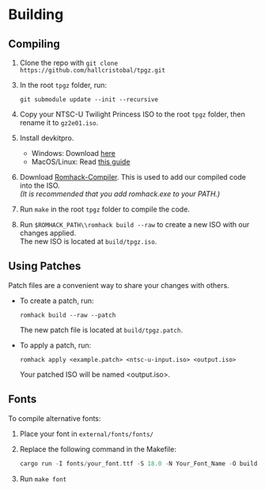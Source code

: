 # Building

## Compiling

1.  Clone the repo with `git clone https://github.com/hallcristobal/tpgz.git`

3)  In the root `tpgz` folder, run:

    ```
    git submodule update --init --recursive
    ```

4)  Copy your NTSC-U Twilight Princess ISO to the root `tpgz` folder, then rename it to `gz2e01.iso`.

5)  Install devkitpro.

    - Windows: Download [here](https://github.com/devkitPro/installer/releases)
    - MacOS/Linux: Read [this guide](https://devkitpro.org/wiki/Getting_Started)

6)  Download [Romhack-Compiler](https://github.com/hallcristobal/romhack-compiler/releases).
    This is used to add our compiled code into the ISO.<br>
    _(It is recommended that you add romhack.exe to your PATH.)_

7)  Run `make` in the root `tpgz` folder to compile the code.

8)  Run `$ROMHACK_PATH\\romhack build --raw` to create a new ISO with our changes applied.<br>
    The new ISO is located at `build/tpgz.iso`.

## Using Patches

Patch files are a convenient way to share your changes with others.

- To create a patch, run:

  ```
  romhack build --raw --patch
  ```

  The new patch file is located at `build/tpgz.patch`.

- To apply a patch, run:

  ```
  romhack apply <example.patch> <ntsc-u-input.iso> <output.iso>
  ```

  Your patched ISO will be named \<output.iso>.

## Fonts

To compile alternative fonts:

1. Place your font in `external/fonts/fonts/`

2. Replace the following command in the Makefile:

   ```rust
   cargo run -I fonts/your_font.ttf -S 18.0 -N Your_Font_Name -O build
   ```

3. Run `make font`
